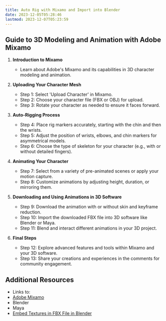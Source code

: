 ```yaml
---
title: Auto Rig with Mixamo and Import into Blender
date: 2023-12-05T05:28:46
lastmod: 2023-12-07T05:23:59
---
```


## Guide to 3D Modeling and Animation with Adobe Mixamo

1. **Introduction to Mixamo**

   - Learn about Adobe's Mixamo and its capabilities in 3D character modeling and animation.

2. **Uploading Your Character Mesh**

   - Step 1: Select 'Upload Character' in Mixamo.
   - Step 2: Choose your character file (FBX or OBJ) for upload.
   - Step 3: Rotate your character as needed to ensure it faces forward.

3. **Auto-Rigging Process**

   - Step 4: Place rig markers accurately, starting with the chin and then the wrists.
   - Step 5: Adjust the position of wrists, elbows, and chin markers for asymmetrical models.
   - Step 6: Choose the type of skeleton for your character (e.g., with or without detailed fingers).

4. **Animating Your Character**

   - Step 7: Select from a variety of pre-animated scenes or apply your motion capture.
   - Step 8: Customize animations by adjusting height, duration, or mirroring them.

5. **Downloading and Using Animations in 3D Software**

   - Step 9: Download the animation with or without skin and keyframe reduction.
   - Step 10: Import the downloaded FBX file into 3D software like Blender or Maya.
   - Step 11: Blend and interact different animations in your 3D project.

6. **Final Steps**
   - Step 12: Explore advanced features and tools within Mixamo and your 3D software.
   - Step 13: Share your creations and experiences in the comments for community engagement.

## Additional Resources

- Links to:
- [Adobe Mixamo](https://www.mixamo.com/)
- Blender
- Maya
- [Embed Textures in FBX File in Blender](./blender-embed-textures-in-fbx-export.md)
